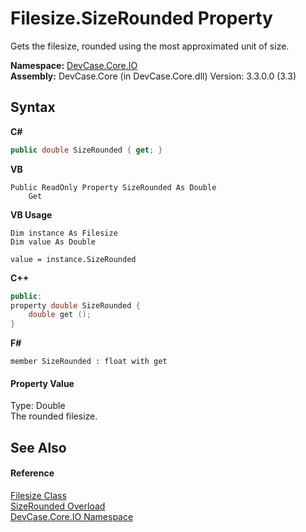 # Filesize.SizeRounded Property 
 

Gets the filesize, rounded using the most approximated unit of size.

**Namespace:**&nbsp;<a href="N_DevCase_Core_IO">DevCase.Core.IO</a><br />**Assembly:**&nbsp;DevCase.Core (in DevCase.Core.dll) Version: 3.3.0.0 (3.3)

## Syntax

**C#**<br />
``` C#
public double SizeRounded { get; }
```

**VB**<br />
``` VB
Public ReadOnly Property SizeRounded As Double
	Get
```

**VB Usage**<br />
``` VB Usage
Dim instance As Filesize
Dim value As Double

value = instance.SizeRounded

```

**C++**<br />
``` C++
public:
property double SizeRounded {
	double get ();
}
```

**F#**<br />
``` F#
member SizeRounded : float with get

```


#### Property Value
Type: Double<br />The rounded filesize.

## See Also


#### Reference
<a href="T_DevCase_Core_IO_Filesize">Filesize Class</a><br /><a href="Overload_DevCase_Core_IO_Filesize_SizeRounded">SizeRounded Overload</a><br /><a href="N_DevCase_Core_IO">DevCase.Core.IO Namespace</a><br />